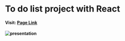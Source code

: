 <h1>To do list project with React </h1>
<h4>Visit: <a href="https://ucemrecan.github.io/react-to-do/">Page Link</a><h4>

![presentation](https://user-images.githubusercontent.com/86497428/209452629-b164f7f5-a4ce-44b7-a4a3-d4f985323cbd.png)
